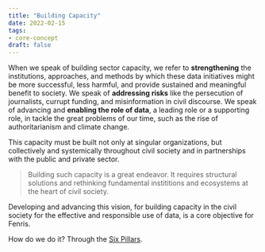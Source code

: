 ```yaml
---
title: "Building Capacity"
date: 2022-02-15
tags:
- core-concept
draft: false
---
```


When we speak of building sector capacity, we refer to **strengthening** the institutions, approaches, and methods by which these data initiatives might be more successful, less harmful, and provide sustained and meaningful benefit to society. We speak of **addressing risks** like the persecution of journalists, currupt funding, and misinformation in civil discourse. We speak of advancing and **enabling the role of data**, a leading role or a supporting role, in tackle the great problems of our time, such as the rise of authoritarianism and climate change. 

This capacity must be built not only at singular organizations, but collectively and systemically throughout civil society and in partnerships with the public and private sector. 

> Building such capacity is a great endeavor. It requires structural solutions and rethinking fundamental instititions and ecosystems at the heart of civil society. 

Developing and advancing this vision, for building capacity in the civil society for the effective and responsible use of data, is a core objective for Fenris. 

How do we do it? Through the [Six Pillars](pillars-of-capacity.md).

